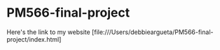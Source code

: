 # PM566-final-project
Here's the link to my website [file:///Users/debbieargueta/PM566-final-project/index.html]
